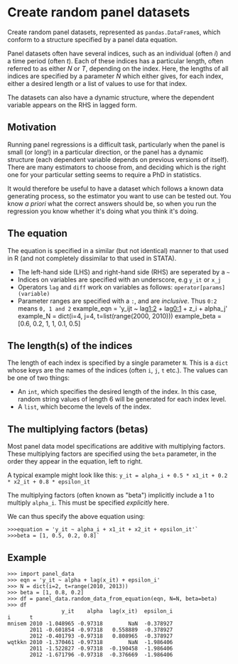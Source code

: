 Create random panel datasets
============================

Create random panel datasets, represented as `pandas.DataFrame`s, which conform to a structure specified by a panel data equation.

Panel datasets often have several indices, such as an individual (often *i*) and a time period (often *t*). Each of these indices has a particular length, often referred to as either *N* or *T*, depending on the index.
Here, the lengths of all indices are specified by a parameter *N* which either gives, for each index, either a desired length or a list of values to use for that index.

The datasets can also have a dynamic structure, where the dependent variable appears on the RHS in lagged form.

## Motivation
Running panel regressions is a difficult task, particularly when the panel is small (or long!) in a particular direction, or the panel has a dynamic structure (each dependent variable depends on previous versions of itself).
There are many estimators to choose from, and deciding which is the right one for your particular setting seems to require a PhD in statistics.

It would therefore be useful to have a dataset which follows a known data generating process, so the estimator you want to use can be tested out.
You know *a priori* what the correct answers should be, so when you run the regression you know whether it's doing what you think it's doing.

## The equation
The equation is specified in a similar (but not identical) manner to that used in R (and not completely dissimilar to that used in STATA).

- The left-hand side (LHS) and right-hand side (RHS) are seperated by a `~`
- Indices on variables are specified with an underscore, e.g `y_it` or `x_j`
- Operators `lag` and `diff` work on variables as follows: `operator[params](variable)`
- Parameter ranges are specified with a `:`, and are *inclusive*. Thus `0:2` means `0, 1 and 2`
example_eqn = 'y_ijt ~ lag[1:2](y_ijt) + lag[0:1](x_ijt) + z_i + alpha_j'
example_N = dict(i=4, j=4, t=list(range(2000, 2010)))
example_beta = [0.6, 0.2, 1, 1, 0.1, 0.5]

## The length(s) of the indices
The length of each index is specified by a single parameter `N`. This is a `dict` whose keys are the names of the indices (often `i`, `j`, `t` etc.). The values can be one of two things:

- An `int`, which specifies the desired length of the index. In this case, random string values of length 6 will be generated for each index level.
- A `list`, which become the levels of the index.

## The multiplying factors (betas)
Most panel data model specifications are additive with multiplying factors. These multiplying factors are specified using the `beta` parameter, in the order they appear in the equation, left to right.

A typical example might look like this:
`y_it = alpha_i + 0.5 * x1_it + 0.2 * x2_it + 0.8 * epsilon_it`

The multiplying factors (often known as "beta") implicitly include a 1 to multiply `alpha_i`. This must be specified *explicitly* here.

We can thus specify the above equation using:

```
>>>equation = 'y_it ~ alpha_i + x1_it + x2_it + epsilon_it'`
>>>beta = [1, 0.5, 0.2, 0.8]`
```

## Example

```
>>> import panel_data
>>> eqn = 'y_it ~ alpha + lag(x_it) + epsilon_i'
>>> N = dict(i=2, t=range(2010, 2013))
>>> beta = [1, 0.8, 0.2]
>>> df = panel_data.random_data_from_equation(eqn, N=N, beta=beta)
>>> df
                 y_it    alpha  lag(x_it)  epsilon_i
i      t
mnisem 2010 -1.048965 -0.97318        NaN  -0.378927
       2011 -0.601854 -0.97318   0.558889  -0.378927
       2012 -0.401793 -0.97318   0.808965  -0.378927
wqtkkn 2010 -1.370461 -0.97318        NaN  -1.986406
       2011 -1.522827 -0.97318  -0.190458  -1.986406
       2012 -1.671796 -0.97318  -0.376669  -1.986406
```
